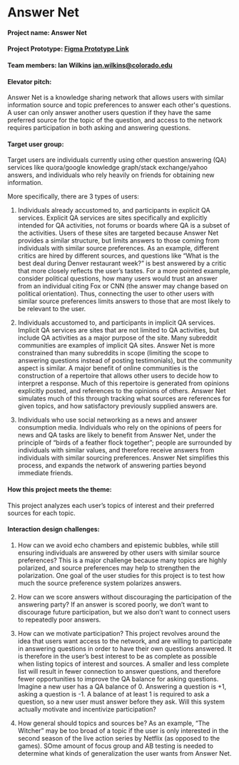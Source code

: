 # Answer Net

#### Project name: Answer Net  

#### Project Prototype: [Figma Prototype Link](https://www.figma.com/file/2eAyuWywbGuqY8colPyMXB/AnswerNet?node-id=0%3A1)
  
#### Team members: Ian Wilkins <ian.wilkins@colorado.edu>  
  
#### Elevator pitch:  
Answer Net is a knowledge sharing network that allows users with similar information source and topic preferences to answer each other's questions. A user can only answer another users question if they have the same preferred source for the topic of the question, and access to the network requires participation in both asking and answering questions.  
  
#### Target user group:  
Target users are individuals currently using other question answering (QA) services like quora/google knowledge graph/stack exchange/yahoo answers, and individuals who rely heavily on friends for obtaining new information.  

More specifically, there are 3 types of users:  
1. Individuals already accustomed to, and participants in explicit QA services. Explicit QA services are sites specifically and explicitly intended for QA activities, not forums or boards where QA is a subset of the activities. Users of these sites are targeted because Answer Net provides a similar structure, but limits answers to those coming from individuals with similar source preferences. As an example, different critics are hired by different sources, and questions like “What is the best deal during Denver restaurant week?” is best answered by a critic that more closely reflects the user’s tastes. For a more pointed example, consider political questions, how many users would trust an answer from an individual citing Fox or CNN (the answer may change based on political orientation). Thus, connecting the user to other users with similar source preferences limits answers to those that are most likely to be relevant to the user.  
   
2. Individuals accustomed to, and participants in implicit QA services. Implicit QA services are sites that are not limited to QA activities, but include QA activities as a major purpose of the site. Many subreddit communities are examples of implicit QA sites. Answer Net is more constrained than many subreddits in scope (limiting the scope to answering questions instead of posting testimonials), but the community aspect is similar. A major benefit of online communities is the construction of a repertoire that allows other users to decide how to interpret a response. Much of this repertoire is generated from opinions explicitly posted, and references to the opinions of others. Answer Net simulates much of this through tracking what sources are references for given topics, and how satisfactory previously supplied answers are.  
   
3. Individuals who use social networking as a news and answer consumption media. Individuals who rely on the opinions of peers for news and QA tasks are likely to benefit from Answer Net, under the principle of “birds of a feather flock together”; people are surrounded by individuals with similar values, and therefore receive answers from individuals with similar sourcing preferences. Answer Net simplifies this process, and expands the network of answering parties beyond immediate friends.  
   
#### How this project meets the theme:  
This project analyzes each user’s topics of interest and their preferred sources for each topic.  
  
#### Interaction design challenges:  
1. How can we avoid echo chambers and epistemic bubbles, while still ensuring individuals are answered by other users with similar source preferences? This is a major challenge because many topics are highly polarized, and source preferences may help to strengthen the polarization. One goal of the user studies for this project is to test how much the source preference system polarizes answers.  
 
2. How can we score answers without discouraging the participation of the answering party? If an answer is scored poorly, we don’t want to discourage future participation, but we also don’t want to connect users to repeatedly poor answers.  
   
3. How can we motivate participation? This project revolves around the idea that users want access to the network, and are willing to participate in answering questions in order to have their own questions answered. It is therefore in the user’s best interest to be as complete as possible when listing topics of interest and sources. A smaller and less complete list will result in fewer connection to answer questions, and therefore fewer opportunities to improve the QA balance for asking questions. Imagine a new user has a QA balance of 0. Answering a question is +1, asking a question is -1. A balance of at least 1 is required to ask a question, so a new user must answer before they ask. Will this system actually motivate and incentivize participation?  
   
4. How general should topics and sources be? As an example, “The Witcher” may be too broad of a topic if the user is only interested in the second season of the live action series by Netflix (as opposed to the games). SOme amount of focus group and AB testing is needed to determine what kinds of generalization the user wants from Answer Net.  
